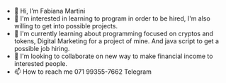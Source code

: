 - 👋 Hi, I’m Fabiana Martini
- 👀 I'm interested in learning to program in order to be hired, I'm also willing to get into possible projects.
- 🌱 I'm currently learning about programming focused on cryptos and tokens, Digital Marketing for a project of mine. And java script to get a possible job hiring.
- 💞️ I'm looking to collaborate on new way to make financial income to interested people.
- 📫 How to reach me 071 99355-7662 Telegram

<!---
MartiniLima/MartiniLima is a ✨ special ✨ repository because its `README.md` (this file) appears on your GitHub profile.
You can click the Preview link to take a look at your changes.
--->
